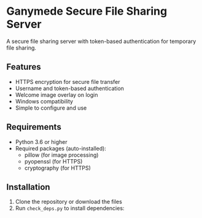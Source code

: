 # Ganymede Secure File Sharing Server

A secure file sharing server with token-based authentication for temporary file sharing.

## Features

- HTTPS encryption for secure file transfer
- Username and token-based authentication
- Welcome image overlay on login
- Windows compatibility
- Simple to configure and use

## Requirements

- Python 3.6 or higher
- Required packages (auto-installed):
  - pillow (for image processing)
  - pyopenssl (for HTTPS)
  - cryptography (for HTTPS)

## Installation

1. Clone the repository or download the files
2. Run `check_deps.py` to install dependencies:
